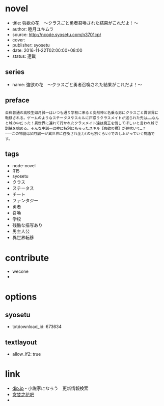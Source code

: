 # novel

- title: 強欲の花　～クラスごと勇者召喚された結果がこれだよ！～
- author: 睦月ユキムラ
- source: http://ncode.syosetu.com/n3701cp/
- cover:
- publisher: syosetu
- date: 2016-11-22T02:00:00+08:00
- status: 連載

## series

- name: 強欲の花　～クラスごと勇者召喚された結果がこれだよ！～

## preface


```
自称普通の高校生如月誠一はいつも通り学校に来ると突然神と名乗る男にクラスごと異世界に転移される。ゲームのようなステータスやスキルに戸惑うクラスメイトが送られた先は……なんと城の中だった！異世界に連れて行かれたクラスメイト達は魔王を倒してほしいと言われ城で訓練を始める。そんな中誠一は神に特別にもらったスキル【強欲の種】が芽吹いて…？
―――この物語は如月誠一が異世界に召喚され全力(の七割くらい)でのし上がっていく物語です。
```

## tags

- node-novel
- R15
- syosetu
- クラス
- ステータス
- チート
- ファンタジー
- 勇者
- 召喚
- 学校
- 残酷な描写あり
- 男主人公
- 異世界転移

# contribute

- wecone
- 

# options

## syosetu

- txtdownload_id: 673634

## textlayout

- allow_lf2: true

# link

- [dip.jp](https://narou.dip.jp/search.php?text=n3701cp&novel=all&genre=all&new_genre=all&length=0&down=0&up=100) - 小説家になろう　更新情報検索
- [贪婪之花吧](https://tieba.baidu.com/f?kw=%E8%B4%AA%E5%A9%AA%E4%B9%8B%E8%8A%B1&ie=utf-8&tp=0 "")
- 
